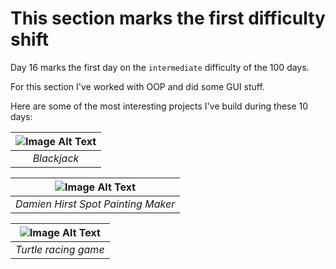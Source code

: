 # This section marks the first difficulty shift

Day 16 marks the first day on the `intermediate` difficulty of the 100 days.

For this section I've worked with OOP and did some GUI stuff.

Here are some of the most interesting projects I've build during these 10 days:

| ![Image Alt Text](https://i.imgur.com/LR7MRSa.png) |
|:--:|
| *Blackjack* |

| ![Image Alt Text](https://i.imgur.com/voLEC7v.png) |
|:--:|
| *Damien Hirst Spot Painting Maker* |

| ![Image Alt Text](https://i.imgur.com/rzJETOp.png) |
|:--:|
| *Turtle racing game* |

